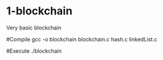 # 1-blockchain
Very basic blockchain 

#Compile
gcc -o blockchain blockchain.c hash.c linkedList.c

#Execute
./blockchain
